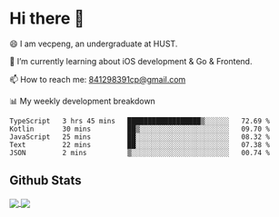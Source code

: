 
# Hi there 👋
😄 I am vecpeng, an undergraduate at HUST.

🌱 I’m currently learning about iOS development & Go & Frontend.

📫 How to reach me: 841298391cp@gmail.com

📊 My weekly development breakdown
<!--START_SECTION:waka-->

```text
TypeScript   3 hrs 45 mins   ██████████████████▒░░░░░░   72.69 %
Kotlin       30 mins         ██▒░░░░░░░░░░░░░░░░░░░░░░   09.70 %
JavaScript   25 mins         ██░░░░░░░░░░░░░░░░░░░░░░░   08.32 %
Text         22 mins         ██░░░░░░░░░░░░░░░░░░░░░░░   07.38 %
JSON         2 mins          ▒░░░░░░░░░░░░░░░░░░░░░░░░   00.74 %
```

<!--END_SECTION:waka-->

## Github Stats
<a href="https://github.com/anuraghazra/github-readme-stats">
  <img align="center" src="https://github-readme-stats.vercel.app/api?username=vecpeng&count_private=true&hide=stars" />
</a>
<a href="https://github.com/anuraghazra/convoychat">
  <img align="center" src="https://github-readme-stats.vercel.app/api/top-langs/?username=vecpeng&layout=compact" />
</a>
